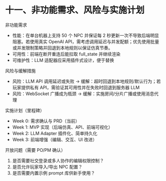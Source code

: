 # 十一、非功能需求、风险与实施计划

非功能需求
- 性能：在单台机器上支持 50 个 NPC 并保证每 2 秒更新一次不导致后端明显阻塞。若使用真实 OpenAI API，需考虑调用延迟与并发配额；优先使用批量或并发限制策略并回退到本地规则以保证仿真节奏。
- 可用性：前端在断开重连后能拉取 full_state 并继续渲染
- 可维护性：LLM 适配器应采用插件式设计，便于替换

风险与缓解措施
- 风险：LLM API 调用延迟或失败 → 缓解：超时回退到本地规则/默认行为；若玩家提供私有 API，需验证其可用性并在失败时回退到服务器 LLM
- 风险：WebSocket 广播成为瓶颈 → 缓解：实施房间/分片广播或使用消息代理

实施计划（里程碑）
- Week 0: 需求确认与 PRD（当前）
- Week 1: MVP 实现（后端仿真、API、前端可视化）
- Week 2: LLM Adapter 插件化、简单持久化
- Week 3: 前端增强（编辑、交互、UI 改进）

开放问题（需要 PO/PM 确认）
1. 是否需要社交登录或多人协作的编辑权限控制？
2. 是否允许玩家导入/导出 NPC 配置？
3. 是否需要内置示例 prompt 库供新手使用？
